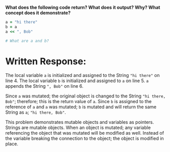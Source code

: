 **What does the following code return? What does it output? Why? What concept does it demonstrate?**

```ruby
a = "hi there"
b = a
a << ", Bob"

# What are a and b?
```
# Written Response:

The local variable `a` is initialized and assigned to the String `"hi there"` on line 4.
The local variable `b` is initialized and assigned to `a` on line 5. `a` appends the String `", Bob"` on line 6.

Since `a` was mutated; the original object is changed to the String `"hi there, Bob"`; therefore; this is the return value of `a`.
Since `b` is assigned to the reference of `a` and `a` was mutated; `b` is mutated and will return the same String as `a`; `"hi there, Bob"`.

This problem demonstrates mutable objects and variables as pointers. Strings are mutable objects. When an object is mutated; any variable referencing the object that was mutated will be modified as well. Instead of the variable breaking the connection to the object; the object is modified in place.

